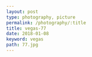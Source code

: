 ```yaml
---
layout: post
type: photography, picture
permalink: /photography/:title
title: vegas-77
date: 2018-01-08
keyword: vegas
path: 77.jpg
---
```



